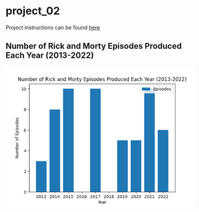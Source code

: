 # project_02

Project instructions can be found [here](https://github.com/mikeizbicki/cmc-csci040/tree/2022fall/project_02)

## Number of Rick and Morty Episodes Produced Each Year (2013-2022)
![Number of Rick and Morty Episodes Produced Each Year (2013-2022)](https://raw.githubusercontent.com/cyrusg645/project_02/main/Figure_1.png)

